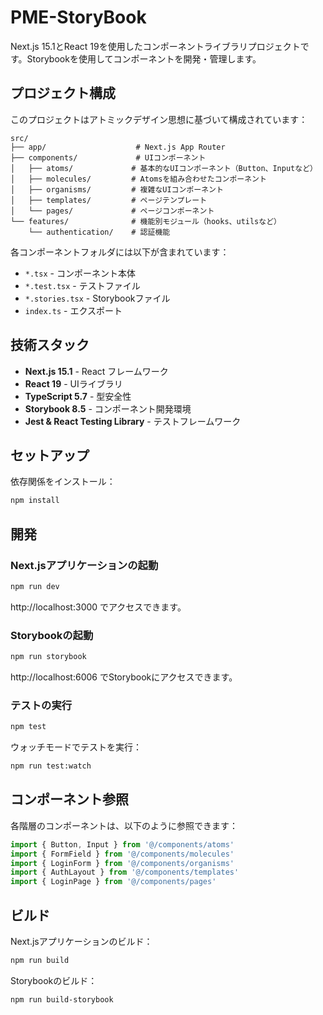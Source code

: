 # PME-StoryBook

Next.js 15.1とReact 19を使用したコンポーネントライブラリプロジェクトです。Storybookを使用してコンポーネントを開発・管理します。

## プロジェクト構成

このプロジェクトはアトミックデザイン思想に基づいて構成されています：

```
src/
├── app/                    # Next.js App Router
├── components/             # UIコンポーネント
│   ├── atoms/             # 基本的なUIコンポーネント（Button、Inputなど）
│   ├── molecules/         # Atomsを組み合わせたコンポーネント
│   ├── organisms/         # 複雑なUIコンポーネント
│   ├── templates/         # ページテンプレート
│   └── pages/             # ページコンポーネント
└── features/              # 機能別モジュール（hooks、utilsなど）
    └── authentication/    # 認証機能
```

各コンポーネントフォルダには以下が含まれています：
- `*.tsx` - コンポーネント本体
- `*.test.tsx` - テストファイル
- `*.stories.tsx` - Storybookファイル
- `index.ts` - エクスポート

## 技術スタック

- **Next.js 15.1** - React フレームワーク
- **React 19** - UIライブラリ
- **TypeScript 5.7** - 型安全性
- **Storybook 8.5** - コンポーネント開発環境
- **Jest & React Testing Library** - テストフレームワーク

## セットアップ

依存関係をインストール：

```bash
npm install
```

## 開発

### Next.jsアプリケーションの起動

```bash
npm run dev
```

http://localhost:3000 でアクセスできます。

### Storybookの起動

```bash
npm run storybook
```

http://localhost:6006 でStorybookにアクセスできます。

### テストの実行

```bash
npm test
```

ウォッチモードでテストを実行：

```bash
npm run test:watch
```

## コンポーネント参照

各階層のコンポーネントは、以下のように参照できます：

```typescript
import { Button, Input } from '@/components/atoms'
import { FormField } from '@/components/molecules'
import { LoginForm } from '@/components/organisms'
import { AuthLayout } from '@/components/templates'
import { LoginPage } from '@/components/pages'
```

## ビルド

Next.jsアプリケーションのビルド：

```bash
npm run build
```

Storybookのビルド：

```bash
npm run build-storybook
```
